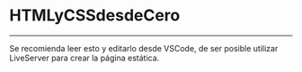 # HTMLyCSSdesdeCero
***
Se recomienda leer esto y editarlo desde VSCode, de ser posible utilizar LiveServer para crear la página estática.
